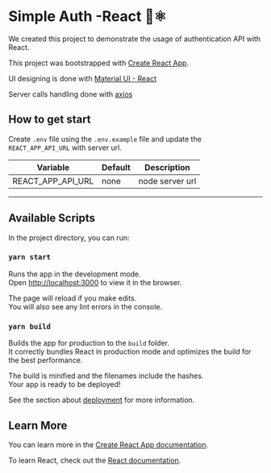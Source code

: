 # Simple Auth -React 🔑⚛️

We created this project to demonstrate the usage of authentication API with React.

This project was bootstrapped with [Create React App](https://github.com/facebook/create-react-app).

UI designing is done with [Material UI - React](https://material-ui.com/)

Server calls handling done with [axios](https://github.com/axios/axios)


## How to get start

Create `.env` file using the `.env.example` file and update the `REACT_APP_API_URL` with server url.

| Variable         | Default | Description               |
|------------------|---------|---------------------------|
| REACT_APP_API_URL| none    | node server url           |

---

## Available Scripts

In the project directory, you can run:

### `yarn start`

Runs the app in the development mode.\
Open [http://localhost:3000](http://localhost:3000) to view it in the browser.

The page will reload if you make edits.\
You will also see any lint errors in the console.

### `yarn build`

Builds the app for production to the `build` folder.\
It correctly bundles React in production mode and optimizes the build for the best performance.

The build is minified and the filenames include the hashes.\
Your app is ready to be deployed!

See the section about [deployment](https://facebook.github.io/create-react-app/docs/deployment) for more information.

## Learn More

You can learn more in the [Create React App documentation](https://facebook.github.io/create-react-app/docs/getting-started).

To learn React, check out the [React documentation](https://reactjs.org/).